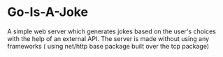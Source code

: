 # Go-Is-A-Joke
A simple web server which generates jokes based on the user's choices with the help of an external API. The server is made without using any frameworks ( using net/http base package built over the tcp package)
